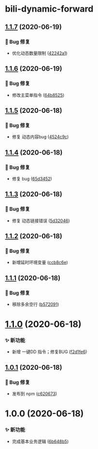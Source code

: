 # bili-dynamic-forward

## [1.1.7](https://github.com/CaoMeiYouRen/bili-dynamic-forward/compare/v1.1.6...v1.1.7) (2020-06-19)


### 🐛 Bug 修复

* 优化动态数量限制 ([42242a1](https://github.com/CaoMeiYouRen/bili-dynamic-forward/commit/42242a1))

## [1.1.6](https://github.com/CaoMeiYouRen/bili-dynamic-forward/compare/v1.1.5...v1.1.6) (2020-06-19)


### 🐛 Bug 修复

* 修改主菜单指令 ([64b8525](https://github.com/CaoMeiYouRen/bili-dynamic-forward/commit/64b8525))

## [1.1.5](https://github.com/CaoMeiYouRen/bili-dynamic-forward/compare/v1.1.4...v1.1.5) (2020-06-18)


### 🐛 Bug 修复

* 修复 动态内容bug ([4524c9c](https://github.com/CaoMeiYouRen/bili-dynamic-forward/commit/4524c9c))

## [1.1.4](https://github.com/CaoMeiYouRen/bili-dynamic-forward/compare/v1.1.3...v1.1.4) (2020-06-18)


### 🐛 Bug 修复

* 修复 bug ([65d3452](https://github.com/CaoMeiYouRen/bili-dynamic-forward/commit/65d3452))

## [1.1.3](https://github.com/CaoMeiYouRen/bili-dynamic-forward/compare/v1.1.2...v1.1.3) (2020-06-18)


### 🐛 Bug 修复

* 修复 动态链接错误 ([5d32046](https://github.com/CaoMeiYouRen/bili-dynamic-forward/commit/5d32046))

## [1.1.2](https://github.com/CaoMeiYouRen/bili-dynamic-forward/compare/v1.1.1...v1.1.2) (2020-06-18)


### 🐛 Bug 修复

* 新增延时环境变量 ([ccb8c6e](https://github.com/CaoMeiYouRen/bili-dynamic-forward/commit/ccb8c6e))

## [1.1.1](https://github.com/CaoMeiYouRen/bili-dynamic-forward/compare/v1.1.0...v1.1.1) (2020-06-18)


### 🐛 Bug 修复

* 移除多余空行 ([b572091](https://github.com/CaoMeiYouRen/bili-dynamic-forward/commit/b572091))

# [1.1.0](https://github.com/CaoMeiYouRen/bili-dynamic-forward/compare/v1.0.1...v1.1.0) (2020-06-18)


### ✨ 新功能

* 新增 一键DD 指令；修复BUG ([f2d1fe6](https://github.com/CaoMeiYouRen/bili-dynamic-forward/commit/f2d1fe6))

## [1.0.1](https://github.com/CaoMeiYouRen/bili-dynamic-forward/compare/v1.0.0...v1.0.1) (2020-06-18)


### 🐛 Bug 修复

* 发布到 npm ([c620673](https://github.com/CaoMeiYouRen/bili-dynamic-forward/commit/c620673))

# 1.0.0 (2020-06-18)


### ✨ 新功能

* 完成基本业务逻辑 ([6b648b5](https://github.com/CaoMeiYouRen/bili-dynamic-forward/commit/6b648b5))
